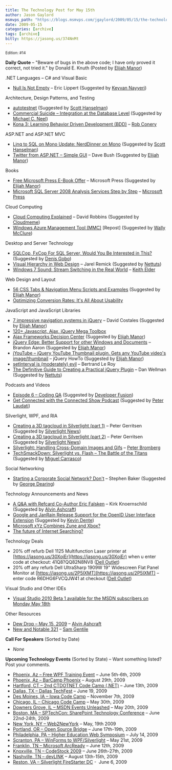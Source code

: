 ```yaml
---
title: The Technology Post for May 15th
author: Jason Gaylord
msmvps_path: "https://blogs.msmvps.com/jgaylord/2009/05/15/the-technology-post-for-may-15th/"
date: 2009-05-15
categories: [archive]
tags: [archive]
bitly: https://jasong.us/374NnMt
---
```


<small>Edition: #14</small>

**Daily Quote** – "Beware of bugs in the above code; I have only proved it correct, not tried it." by Donald E. Knuth (Posted by [Elijah Manor](http://twitter.com/elijahmanor))

.NET Languages – C# and Visual Basic

-   [Null Is Not Empty](http://blogs.msdn.com/ericlippert/archive/2009/05/14/null-is-not-empty.aspx) – Eric Lippert (Suggested by [Keyvan Nayyeri](http://twitter.com/keyvan))

Architecture, Design Patterns, and Testing

-   [autotestnet](http://code.google.com/p/autotestnet/) (Suggested by [Scott Hanselman](http://twitter.com/shanselman))
-   [Commercial Suicide – Integration at the Database Level](http://devlicio.us/blogs/casey/archive/2009/05/14/commercial-suicide-integration-at-the-database-level.aspx) (Suggested by [Michael C. Neel](http://twitter.com/ViNull))
-   [Kona 3: Learning Behavior Driven Development (BDD)](http://blog.wekeroad.com/mvc-storefront/kona-3/) – [Rob Conery](http://twitter.com/RobConery)

ASP.NET and ASP.NET MVC

-   [Linq to SQL on Mono Update: NerdDinner on Mono](http://www.jprl.com/Blog/archive/development/mono/2009/May-14.html) (Suggested by [Scott Hanselman](http://twitter.com/shanselman))
-   [Twitter from ASP.NET – Simple GUI](http://blog.dmbcllc.com/2009/05/14/twitter-from-aspnet-simple-gui/) – Dave Bush (Suggested by [Elijah Manor](http://twitter.com/elijahmanor))

Books

-   [Free Microsoft Press E-Book Offer](http://csna01.libredigital.com/?urvs5cn3s8%2520) – Microsoft Press (Suggested by [Elijah Manor](http://twitter.com/elijahmanor))
-   [Microsoft SQL Server 2008 Analysis Services Step by Step](http://blogs.msdn.com/microsoft_press/archive/2009/05/14/new-book-microsoft-sql-server-2008-analysis-services-step-by-step.aspx) – [Microsoft Press](http://twitter.com/MicrosoftPress) 

Cloud Computing

-   [Cloud Computing Explained](http://www.pcworld.com/businesscenter/article/164933/cloud_computing_explained.html) – David Robbins (Suggested by [Cloudmeme](http://twitter.com/cloudmeme))
-   [Windows Azure Management Tool (MMC)](http://code.msdn.microsoft.com/windowsazuremmc) \[Repost\] (Suggested by [Wally McClure](http://twitter.com/wbm))

Desktop and Server Technology

-   [SQLCop, FxCop For SQL Server, Would You Be Interested in This?](http://blogs.lessthandot.com/index.php/DataMgmt/DataDesign/sqlcop-fxcop-for-sql-server-would-you-be) (Suggested by [Denis Gobo](http://twitter.com/DenisGobo))
-   [Visual Hierarchy in Web Design](http://blog.themeforest.net/tutorials/visual-hierarchy-in-web-design/) – Jarel Remick (Suggested by [Nettuts](http://twitter.com/nettuts))
-   [Windows 7 Sound: Stream Switching in the Real World](http://keithelder.net/blog/archive/2009/05/15/windows-7-sound-stream-switching-in-the-real-world.aspx) – [Keith Elder](http://twitter.com/keithelder)

Web Design and Layout

-   [56 CSS Tabs & Navigation Menu Scripts and Examples](http://www.techflaps.com/2009/05/56-css-tabs-navigation-menu-scripts-and.html) (Suggested by [Elijah Manor](http://twitter.com/elijahmanor))
-   [Optimizing Conversion Rates: It's All About Usability](http://www.smashingmagazine.com/2009/05/15/optimizing-conversion-rates-its-all-about-usability/)

JavaScript and JavaScript Libraries

-   [7 impressive navigation systems in jQuery](http://translate.google.com/translate?js=n&prev=_t&hl=en&ie=UTF-8&u=http%3A%2F%2Fblog.davidcostales.com%2F2009%2F05%2F7-impresionantes-sistemas-de-navegacion-en-jquery%2F&sl=auto&tl=en&history_state0=) – David Costales (Suggested by [Elijah Manor](http://twitter.com/elijahmanor))
-   [120+ Javascript, Ajax, jQuery Mega Toolbox](http://www.tripwiremagazine.com/tools/developer-toolbox/javascript-ajax-jquery-mega-toolbox.html)
-   [Ajax Frameworks Decision Center](http://ajaxian.com/archives/ajax-frameworks-decision-center) (Suggested by [Elijah Manor](http://twitter.com/elijahmanor))
-   [jQuery Edge: Better Support for other Windows and Documents](http://brandonaaron.net/blog/2009/05/14/jquery-edge-better-support-for-other-windows-and-documents) – Brandon Aaron (Suggested by [Elijah Manor](http://twitter.com/elijahmanor))
-   [jYouTube – jQuery YouTube Thumbnail plugin. Gets any YouTube video's image/thumbnail](http://jquery-howto.blogspot.com/2009/05/jyoutube-jquery-youtube-thumbnail.html) – jQuery HowTo (Suggested by [Elijah Manor](http://twitter.com/elijahmanor))
-   [setInterval is (moderately) evil](http://weblogs.asp.net/bleroy/archive/2009/05/14/setinterval-is-moderately-evil.aspx) – Bertrand Le Roy
-   [The Definitive Guide to Creating a Practical jQuery Plugin](http://nettuts.com/tutorials/javascript-ajax/the-definitive-guide-to-creating-a-practical-jquery-plugin/) – Dan Wellman (Suggested by [Nettuts](http://twitter.com/nettuts))

Podcasts and Videos

-   [Episode 6 – Coding QA](http://www.codingqa.com/index.php?post_id=479060) (Suggested by [Developer Fusion](http://www.developerfusion.com/))
-   [Get Connected with the Connected Show Podcast](http://blogs.msdn.com/peterlau/archive/2009/05/15/get-connected-with-the-connected-show-podcast.aspx) (Suggested by [Peter Laudati](http://twitter.com/jrzyshr))

Silverlight, WPF, and RIA

-   [Creating a 3D tagcloud in Silverlight (part 1)](http://blogs.tamtam.nl/peterg/2009/02/13/CreatingA3DTagcloudInSilverlightPart1.aspx) – Peter Gerritsen (Suggested by [Silverlight News](http://twitter.com/SilverlightNews))
-   [Creating a 3D tagcloud in Silverlight (part 2)](http://blogs.tamtam.nl/peterg/2009/02/19/CreatingA3DTagcloudInSilverlightPart2.aspx) – Peter Gerritsen (Suggested by [Silverlight News](http://twitter.com/SilverlightNews))
-   [Silverlight: Handling Cross-Domain Images and Gifs](http://www.eggheadcafe.com/tutorials/aspnet/c0046ba1-5df5-486a-8145-6b76a40ea43d/silverlight-handling-cro.aspx) – [Peter Bromberg](http://twitter.com/peterbromberg)
-   [TechSmackDown: Silverlight vs. Flash – The Battle of the Titans](http://www.techsmackdown.com/) (Suggested by [Miguel Carrasco](http://twitter.com/miguelcarrasco))

Social Networking

-   [Starting a Corporate Social Network? Don't](http://www.businessweek.com/managing/content/may2009/ca2009058_371160.htm?chan=careers_special+report+--+social+media+2009_special+report+--+social+media+2009) – Stephen Baker (Suggested by [George Dearing](http://twitter.com/GeorgeDearing))

Technology Announcements and News

-   [A Q&A with Refcard Co-Author Eric Falsken](http://dotnet.dzone.com/news/db40-qa-refcard-author-eric) – Kirk Knoernschild (Suggested by [Alvin Ashcraft](http://twitter.com/alvinashcraft))
-   [Google and JanRain Release Support for the OpenID User Interface Extension](http://openid.net/2009/05/14/google-and-janrain-release-support-for-the-openid-user-interface-extension/) (Suggested by [Kevin Dente](http://twitter.com/kevindente))
-   [Microsoft xYz Combines Zune and Xbox?](http://gizmodo.com/5255989/microsoft-xyz-combines-zune-and-xbox) 
-   [The future of Internet Searching?](http://www.wolframalpha.com/screencast/introducingwolframalpha.html)

Technology Deals

-   20% off refurb Dell 1125 Multifunction Laser printer at [https://jasong.us/30XojEr](https://jasong.us/30XojEr) when u enter code at checkout: 41Q8?QQ82N8NV8 ([Dell Outlet](http://twitter.com/DellOutlet))
-   20% off any refurb Dell UltraSharp 1909W 19" Widescreen Flat Panel Monitor at [https://jasong.us/2P5IXMT](https://jasong.us/2P5IXMT) – enter code R6DHG6FVCQJW41 at checkout ([Dell Outlet](http://twitter.com/DellOutlet))

Visual Studio and Other IDEs

-   [Visual Studio 2010 Beta 1 available for the MSDN subscribers on Monday May 18th](http://blogs.msdn.com/dannawi/archive/2009/05/15/visual-studio-2010-beta-1-available-for-the-msdn-subscribers-on-monday-may-18th.aspx)

Other Resources

-   [Dew Drop – May 15, 2009](http://www.alvinashcraft.com/2009/05/15/dew-drop-may-15-2009/) – [Alvin Ashcraft](http://twitter.com/alvinashcraft)
-   [New and Notable 321](http://samgentile.com/Web/new-and-notable/new-and-notable-321/) – [Sam Gentile](http://twitter.com/SamGentile)

**Call For Speakers** (Sorted by Date)

-   _None_

**Upcoming Technology Events** (Sorted by State) – Want something listed? Post your comments.

-   [Phoenix, Az – Free WPF Training Event](http://weblogs.asp.net/dwahlin/archive/2009/05/14/free-wpf-training-event-in-phoenix-june-5th-and-6th.aspx) – June 5th-6th, 2009
-   [Phoenix, Az – BarCamp Phoenix](http://barcamp.org/BarCampPhoenix) – August 29th, 2009
-   [Hartford, CT – 2nd CTDOTNET Code Camp (.NET)](http://ctdotnet.org/codecamp2.aspx) – June 13th, 2009
-   [Dallas, TX – Dallas TechFest](http://www.developerfusion.com/event/12258/dallas-techfest/) – June 19, 2009
-   [Des Moines, IA – Iowa Code Camp](http://iowacodecamp.com/default.aspx) – November 7th, 2009
-   [Chicago, IL – Chicago Code Camp](http://chicagocodecamp-blogs.eventbrite.com/) – May 30th, 2009
-   [Downers Grove, IL – MSDN Events Unleashed](http://www.developerfusion.com/event/12247/msdn-events-unleashed/) – May 20th, 2009
-   [Boston, MA – SPTechCon: SharePoint Technology Conference](http://www.sptechcon.com) – June 22nd-24th, 2009
-   [New York, NY – Web2NewYork](http://www.developerfusion.com/event/12822/web2newyork/) – May, 19th 2009
-   [Portland, OR – Open Source Bridge](http://www.developerfusion.com/event/12569/open-source-bridge/) – June 17th-19th, 2009
-   [Philadelphia, PA – Higher Education Web Symposium](http://www.developerfusion.com/event/11332/higher-education-web-symposium/) – July 14, 2009
-   [Scranton, PA – WinForms to WPF/Silverlight](http://dotnetvalley.com/events/eventdetails.aspx?eventid=80) – May 21st, 2009
-   [Franklin, TN – Microsoft ArcReady](http://www.developerfusion.com/event/12322/microsoft-arcready/) – June 12th, 2009
-   [Knoxville, TN – CodeStock 2009](http://www.codestock.org/) – June 26th-27th, 2009
-   [Nashville, TN – devLINK](http://devlink.net) – August 13th-15th, 2009
-   [Reston, VA – Silverlight FireStarter DC](http://franksworld.com/blog/archive/2009/05/06/11482.aspx) -  June 6, 2009